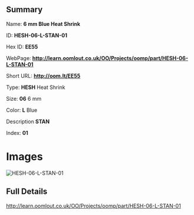 

## Summary
 
Name: __6 mm Blue Heat Shrink__

ID: __HESH-06-L-STAN-01__

Hex ID: __EE55__

WebPage: __http://learn.oomlout.co.uk/OO/Projects/oomp/part/HESH-06-L-STAN-01__

Short URL: __http://oom.lt/EE55__


Type: __HESH__ Heat Shrink 

Size: __06__ 6 mm 

Color: __L__ Blue 

Description __STAN__  

Index: __01__


 # Images
![HESH-06-L-STAN-01](http://oomlout.com/oomp-gen/parts/HESH-06-L-STAN-01/HESH-06-L-STAN-01_420.jpg)



 ## Full Details

 http://learn.oomlout.co.uk/OO/Projects/oomp/part/HESH-06-L-STAN-01















